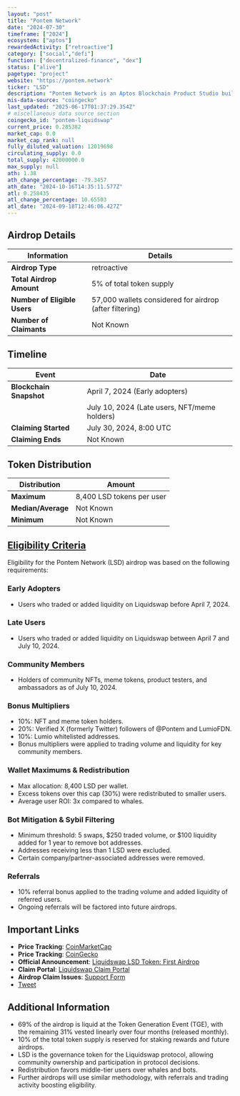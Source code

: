 ```yaml
---
layout: "post"
title: "Pontem Network"
date: "2024-07-30"
timeframe: ["2024"]
ecosystem: ["aptos"]
rewardedActivity: ["retroactive"]
category: ["social","defi"]
function: ["decentralized-finance", "dex"]
status: ["alive"]
pagetype: "project"
website: "https://pontem.network"
ticker: "LSD"
description: "Pontem Network is an Aptos Blockchain Product Studio building Move-native financial infrastructure for billions of users."
mis-data-source: "coingecko"
last_updated: "2025-06-17T01:37:29.354Z"
# miscellaneous data source section
coingecko_id: "pontem-liquidswap"
current_price: 0.285382
market_cap: 0.0
market_cap_rank: null
fully_diluted_valuation: 12019698
circulating_supply: 0.0
total_supply: 42000000.0
max_supply: null
ath: 1.38
ath_change_percentage: -79.3457
ath_date: "2024-10-16T14:35:11.577Z"
atl: 0.258435
atl_change_percentage: 10.65503
atl_date: "2024-09-18T12:46:06.427Z"
---
```


## Airdrop Details

| Information                  | Details                                                 |
| ---------------------------- | ------------------------------------------------------- |
| **Airdrop Type**             | retroactive                                             |
| **Total Airdrop Amount**     | 5% of total token supply                                |
| **Number of Eligible Users** | 57,000 wallets considered for airdrop (after filtering) |
| **Number of Claimants**      | Not Known                                               |

## Timeline

| Event                   | Date                                         |
| ----------------------- | -------------------------------------------- |
| **Blockchain Snapshot** | April 7, 2024 (Early adopters)               |
|                         | July 10, 2024 (Late users, NFT/meme holders) |
| **Claiming Started**    | July 30, 2024, 8:00 UTC                      |
| **Claiming Ends**       | Not Known                                    |

## Token Distribution

| Distribution       | Amount                    |
| ------------------ | ------------------------- |
| **Maximum**        | 8,400 LSD tokens per user |
| **Median/Average** | Not Known                 |
| **Minimum**        | Not Known                 |

## [Eligibility Criteria](https://pontem.network/posts/liquidswap-lsd-token-first-airdrop)

Eligibility for the Pontem Network (LSD) airdrop was based on the following requirements:

### Early Adopters
- Users who traded or added liquidity on Liquidswap before April 7, 2024.

### Late Users
- Users who traded or added liquidity on Liquidswap between April 7 and July 10, 2024.

### Community Members
- Holders of community NFTs, meme tokens, product testers, and ambassadors as of July 10, 2024.

### Bonus Multipliers
- 10%: NFT and meme token holders.
- 20%: Verified X (formerly Twitter) followers of @Pontem and LumioFDN.
- 10%: Lumio whitelisted addresses.
- Bonus multipliers were applied to trading volume and liquidity for key community members.

### Wallet Maximums & Redistribution
- Max allocation: 8,400 LSD per wallet.
- Excess tokens over this cap (30%) were redistributed to smaller users.
- Average user ROI: 3x compared to whales.

### Bot Mitigation & Sybil Filtering
- Minimum threshold: 5 swaps, $250 traded volume, or $100 liquidity added for 1 year to remove bot addresses.
- Addresses receiving less than 1 LSD were excluded.
- Certain company/partner-associated addresses were removed.

### Referrals
- 10% referral bonus applied to the trading volume and added liquidity of referred users.
- Ongoing referrals will be factored into future airdrops.

## Important Links

- **Price Tracking**: [CoinMarketCap](https://coinmarketcap.com/currencies/pontem-liquidswap)
- **Price Tracking**: [CoinGecko](https://www.coingecko.com/en/coins/pontem-liquidswap)
- **Official Announcement**: [Liquidswap LSD Token: First Airdrop](https://pontem.network/posts/liquidswap-lsd-token-first-airdrop)
- **Claim Portal**: [Liquidswap Claim Portal](https://claim.liquidswap.com)
- **Airdrop Claim Issues**: [Support Form](https://form.typeform.com/to/D9w3pLSA)
- [Tweet](https://x.com/PontemNetwork/status/1817662459886399737)

## Additional Information

- 69% of the airdrop is liquid at the Token Generation Event (TGE), with the remaining 31% vested linearly over four months (released monthly).
- 10% of the total token supply is reserved for staking rewards and future airdrops.
- LSD is the governance token for the Liquidswap protocol, allowing community ownership and participation in protocol decisions.
- Redistribution favors middle-tier users over whales and bots.
- Further airdrops will use similar methodology, with referrals and trading activity boosting eligibility.